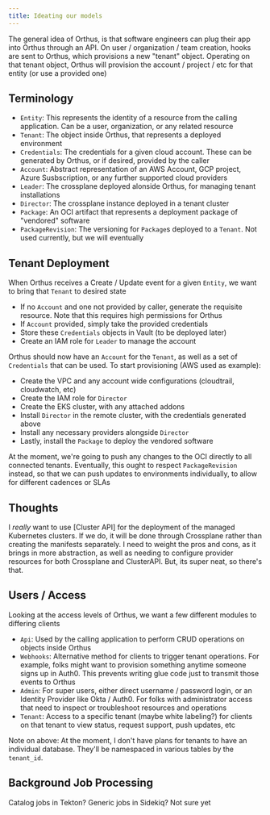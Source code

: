 ```yaml
---
title: Ideating our models
---
```


The general idea of Orthus, is that software engineers can plug their app into Orthus through an API. On user / organization / team 
creation, hooks are sent to Orthus, which provisions a new "tenant" object. Operating on that tenant object, Orthus will provision 
the account / project / etc for that entity (or use a provided one)

## Terminology
- `Entity`: This represents the identity of a resource from the calling application. Can be a user, organization, or any related resource
- `Tenant`: The object inside Orthus, that represents a deployed environment 
- `Credentials`: The credentials for a given cloud account. These can be generated by Orthus, or if desired, provided by the caller 
- `Account`: Abstract representation of an AWS Account, GCP project, Azure Susbscription, or any further supported cloud providers
- `Leader`: The crossplane deployed alonside Orthus, for managing tenant installations
- `Director`: The crossplane instance deployed in a tenant cluster
- `Package`: An OCI artifact that represents a deployment package of "vendored" software
- `PackageRevision`: The versioning for `Package`s deployed to a `Tenant`. Not used currently, but we will eventually

## Tenant Deployment 
When Orthus receives a Create / Update event for a given `Entity`, we want to bring that `Tenant` to desired state

- If no `Account` and one not provided by caller, generate the requisite resource. Note that this requires high permissions for Orthus 
- If `Account` provided, simply take the provided credentials
- Store these `Credentials` objects in Vault (to be deployed later)
- Create an IAM role for `Leader` to manage the account

Orthus should now have an `Account` for the `Tenant`, as well as a set of `Credentials` that can be used. To start provisioning (AWS used as example):
- Create the VPC and any account wide configurations (cloudtrail, cloudwatch, etc)
- Create the IAM role for `Director`
- Create the EKS cluster, with any attached addons
- Install `Director` in the remote cluster, with the credentials generated above 
- Install any necessary providers alongside `Director`
- Lastly, install the `Package` to deploy the vendored software

At the moment, we're going to push any changes to the OCI directly to all connected tenants. Eventually, this ought to 
respect `PackageRevision` instead, so that we can push updates to environments individually, to allow for different 
cadences or SLAs

## Thoughts 
I _really_ want to use [Cluster API] for the deployment of the managed Kubernetes clusters. If we do, it will be done through Crossplane 
rather than creating the manifests separately. I need to weight the pros and cons, as it brings in more abstraction, as well as needing 
to configure provider resources for both Crossplane and ClusterAPI. But, its super neat, so there's that.

## Users / Access
Looking at the access levels of Orthus, we want a few different modules to differing clients
- `Api`: Used by the calling application to perform CRUD operations on objects inside Orthus
- `Webhooks`: Alternative method for clients to trigger tenant operations. For example, folks might want to provision something anytime someone signs up in Auth0. This prevents writing glue code just to transmit those events to Orthus
- `Admin`: For super users, either direct username / password login, or an Identity Provider like Okta / Auth0. For folks with administrator access that need to inspect or troubleshoot resources and operations
- `Tenant`: Access to a specific tenant (maybe white labeling?) for clients on that tenant to view status, request support, push updates, etc 

Note on above: At the moment, I don't have plans for tenants to have an individual database. They'll be namespaced in various tables by the `tenant_id`. 

## Background Job Processing
Catalog jobs in Tekton? Generic jobs in Sidekiq? Not sure yet
